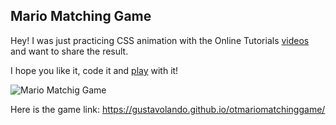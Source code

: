 ## Mario Matching Game

Hey!
I was just practicing CSS animation with the Online Tutorials [videos](https://www.youtube.com/watch?v=aE4b9-dWKR0) and want to share the result.

I hope you like it, code it and [play](https://gustavolando.github.io/otmariomatchinggame/) with it!

![Mario Matchig Game](https://gustavolando.github.io/otmariomatchinggame/Mario%20Matching%20Game.png)

Here is the game link:  https://gustavolando.github.io/otmariomatchinggame/